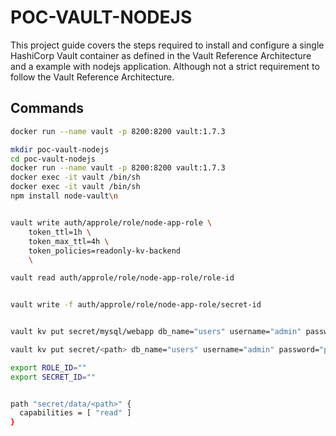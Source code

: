 # POC-VAULT-NODEJS

This project guide covers the steps required to install and configure a single HashiCorp Vault container as defined in the Vault Reference Architecture and a example with nodejs application. Although not a strict requirement to follow the Vault Reference Architecture.


## Commands

```bash
docker run --name vault -p 8200:8200 vault:1.7.3

mkdir poc-vault-nodejs
cd poc-vault-nodejs
docker run --name vault -p 8200:8200 vault:1.7.3
docker exec -it vault /bin/sh
docker exec -it vault /bin/sh
npm install node-vault\n


vault write auth/approle/role/node-app-role \
    token_ttl=1h \
    token_max_ttl=4h \
    token_policies=readonly-kv-backend
    \

vault read auth/approle/role/node-app-role/role-id


vault write -f auth/approle/role/node-app-role/secret-id


vault kv put secret/mysql/webapp db_name="users" username="admin" password="passw0rd"

vault kv put secret/<path> db_name="users" username="admin" password="passw0rd"

export ROLE_ID=""
export SECRET_ID=""


path "secret/data/<path>" {
  capabilities = [ "read" ]
}
```